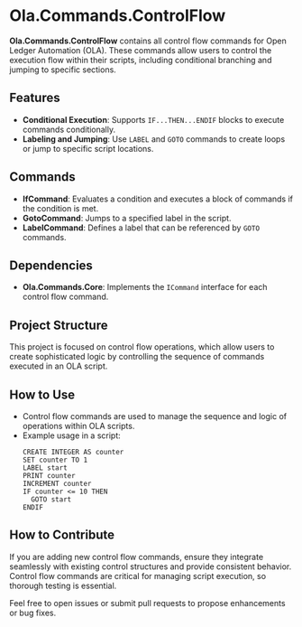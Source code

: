 # Ola.Commands.ControlFlow

**Ola.Commands.ControlFlow** contains all control flow commands for Open Ledger Automation (OLA). These commands allow users to control the execution flow within their scripts, including conditional branching and jumping to specific sections.

## Features
- **Conditional Execution**: Supports `IF...THEN...ENDIF` blocks to execute commands conditionally.
- **Labeling and Jumping**: Use `LABEL` and `GOTO` commands to create loops or jump to specific script locations.

## Commands
- **IfCommand**: Evaluates a condition and executes a block of commands if the condition is met.
- **GotoCommand**: Jumps to a specified label in the script.
- **LabelCommand**: Defines a label that can be referenced by `GOTO` commands.

## Dependencies
- **Ola.Commands.Core**: Implements the `ICommand` interface for each control flow command.

## Project Structure
This project is focused on control flow operations, which allow users to create sophisticated logic by controlling the sequence of commands executed in an OLA script.

## How to Use
- Control flow commands are used to manage the sequence and logic of operations within OLA scripts.
- Example usage in a script:
  ```
  CREATE INTEGER AS counter
  SET counter TO 1
  LABEL start
  PRINT counter
  INCREMENT counter
  IF counter <= 10 THEN
    GOTO start
  ENDIF
  ```

## How to Contribute
If you are adding new control flow commands, ensure they integrate seamlessly with existing control structures and provide consistent behavior. Control flow commands are critical for managing script execution, so thorough testing is essential.

Feel free to open issues or submit pull requests to propose enhancements or bug fixes.


